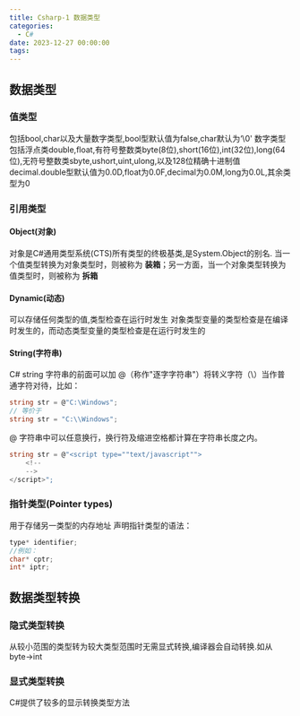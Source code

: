 ```yaml
---
title: Csharp-1 数据类型
categories:
  - C#
date: 2023-12-27 00:00:00
tags:
---
```

## 数据类型
### 值类型
包括bool,char以及大量数字类型,bool型默认值为false,char默认为‘\\0'
数字类型包括浮点类double,float,有符号整数类byte(8位),short(16位),int(32位),long(64位),无符号整数类sbyte,ushort,uint,ulong,以及128位精确十进制值decimal.double型默认值为0.0D,float为0.0F,decimal为0.0M,long为0.0L,其余类型为0

### 引用类型
#### Object(对象)
对象是C#通用类型系统(CTS)所有类型的终极基类,是System.Object的别名.
当一个值类型转换为对象类型时，则被称为 **装箱**；另一方面，当一个对象类型转换为值类型时，则被称为 **拆箱**

#### Dynamic(动态)
可以存储任何类型的值,类型检查在运行时发生
对象类型变量的类型检查是在编译时发生的，而动态类型变量的类型检查是在运行时发生的

#### String(字符串)
C# string 字符串的前面可以加 @（称作"逐字字符串"）将转义字符（\\）当作普通字符对待，比如：
```C#
string str = @"C:\Windows";
// 等价于
string str = "C:\\Windows";
```

@ 字符串中可以任意换行，换行符及缩进空格都计算在字符串长度之内。

```C#
string str = @"<script type=""text/javascript"">
    <!--
    -->
</script>";
```

### 指针类型(Pointer types)
用于存储另一类型的内存地址
声明指针类型的语法：
```C#
type* identifier;
//例如：
char* cptr;
int* iptr;
```

## 数据类型转换

### 隐式类型转换
从较小范围的类型转为较大类型范围时无需显式转换,编译器会自动转换.如从byte->int
### 显式类型转换
C#提供了较多的显示转换类型方法


